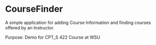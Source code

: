 # CourseFinder

A simple application for adding Course Information and finding courses offered by an Instructor.

Purpose: Demo for CPT_S 422 Course at WSU